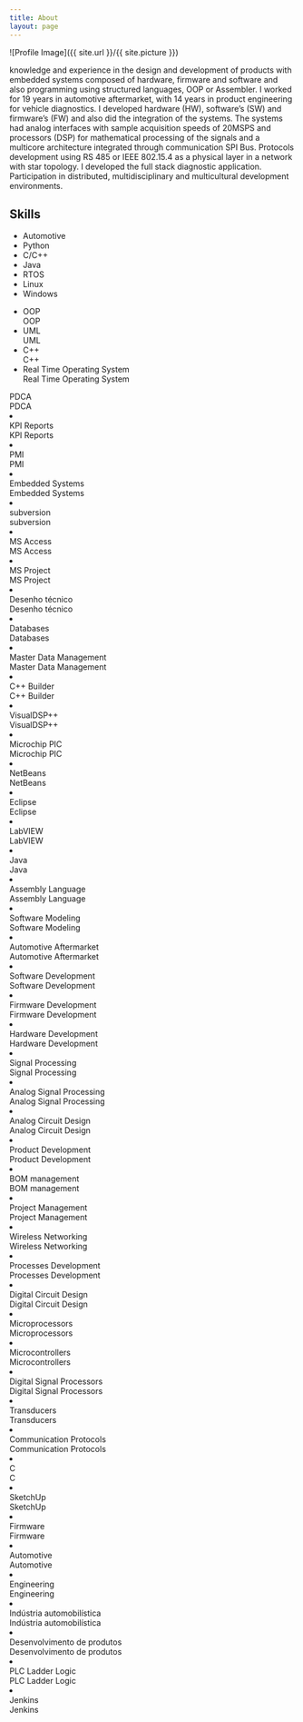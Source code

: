 ```yaml
---
title: About
layout: page
---
```

![Profile Image]({{ site.url }}/{{ site.picture }})

knowledge and experience in the design and development of products with embedded
systems composed of hardware, firmware and software and also programming using structured languages, OOP or
Assembler.
I worked for 19 years in automotive aftermarket, with 14 years in product engineering for vehicle diagnostics. I developed
hardware (HW), software’s (SW) and firmware’s (FW) and also did the integration of the systems.
The systems had analog interfaces with sample acquisition speeds of 20MSPS and processors (DSP) for mathematical
processing of the signals and a multicore architecture integrated through communication SPI Bus.
Protocols development using RS 485 or IEEE 802.15.4 as a physical layer in a network with star topology.
I developed the full stack diagnostic application. Participation in distributed, multidisciplinary
and multicultural development environments.


## Skills

* Automotive
* Python
* C/C++
* Java
* RTOS
* Linux
* Windows


<!---->
<ul id="ember4883" class="pv-featured-skills-list pv-profile-section__section-info section-info pv-featured-skills-list--no-highlights ember-view">  <li id="ember4891" class="pv-skill-entity--featured pb5 pv-skill-entity relative ember-view">

<div class="pv-skill-entity__header">
  <div class="tooltip-container">
  
  <div class="pv-skill-entity__pill-contents static-pill">
    <span class="pv-skill-entity__skill-name truncate Sans-15px-black-85%-semibold inline-block">OOP</span>
  </div>

  <div role="tooltip" id="pv-skill-entity-name-tooltip" class="tooltip">
    OOP
  </div>
</div>
<!----></div>

<!----></li>
  <li id="ember4905" class="pv-skill-entity--featured pb5 pv-skill-entity relative ember-view">

<div class="pv-skill-entity__header">
  <div class="tooltip-container">
  
  <div class="pv-skill-entity__pill-contents static-pill">
    <span class="pv-skill-entity__skill-name truncate Sans-15px-black-85%-semibold inline-block">UML</span>
  </div>

  <div role="tooltip" id="pv-skill-entity-name-tooltip" class="tooltip">
    UML
  </div>
</div>
<!----></div>

<!----></li>
  <li id="ember4909" class="pv-skill-entity--featured pb5 pv-skill-entity relative ember-view">

<div class="pv-skill-entity__header">
  <div class="tooltip-container">
  
  <div class="pv-skill-entity__pill-contents static-pill">
    <span class="pv-skill-entity__skill-name truncate Sans-15px-black-85%-semibold inline-block">C++</span>
  </div>

  <div role="tooltip" id="pv-skill-entity-name-tooltip" class="tooltip">
    C++
  </div>
</div>
<!----></div>

<!----></li>
  <li id="ember4913" class="pv-skill-entity--featured pb5 pv-skill-entity relative ember-view">

<div class="pv-skill-entity__header">
  <div class="tooltip-container">
  
  <div class="pv-skill-entity__pill-contents static-pill">
    <span class="pv-skill-entity__skill-name truncate Sans-15px-black-85%-semibold inline-block">Real Time Operating System</span>
  </div>

  <div role="tooltip" id="pv-skill-entity-name-tooltip" class="tooltip">
    Real Time Operating System
  </div>
</div>
<!----></div>

<!----></li>
</ul>


<div class="pv-skill-entity__header">
  <div class="tooltip-container">
  
  <div class="pv-skill-entity__pill-contents static-pill">
    <span class="pv-skill-entity__skill-name truncate Sans-15px-black-85%-semibold inline-block">PDCA</span>
  </div>

  <div role="tooltip" id="pv-skill-entity-name-tooltip" class="tooltip">
    PDCA
  </div>
</div>
<!----></div>

<!----></li>
  <li id="ember5163" class="pv-skill-entity--featured pb5 pv-skill-entity relative ember-view">

<div class="pv-skill-entity__header">
  <div class="tooltip-container">
  
  <div class="pv-skill-entity__pill-contents static-pill">
    <span class="pv-skill-entity__skill-name truncate Sans-15px-black-85%-semibold inline-block">KPI Reports</span>
  </div>

  <div role="tooltip" id="pv-skill-entity-name-tooltip" class="tooltip">
    KPI Reports
  </div>
</div>
<!----></div>

<!----></li>
  <li id="ember5167" class="pv-skill-entity--featured pb5 pv-skill-entity relative ember-view">

<div class="pv-skill-entity__header">
  <div class="tooltip-container">
  
  <div class="pv-skill-entity__pill-contents static-pill">
    <span class="pv-skill-entity__skill-name truncate Sans-15px-black-85%-semibold inline-block">PMI</span>
  </div>

  <div role="tooltip" id="pv-skill-entity-name-tooltip" class="tooltip">
    PMI
  </div>
</div>
<!----></div>

<!----></li>
  <li id="ember5171" class="pv-skill-entity--featured pb5 pv-skill-entity relative ember-view">

<div class="pv-skill-entity__header">
  <div class="tooltip-container">
  
  <div class="pv-skill-entity__pill-contents static-pill">
    <span class="pv-skill-entity__skill-name truncate Sans-15px-black-85%-semibold inline-block">Embedded Systems</span>
  </div>

  <div role="tooltip" id="pv-skill-entity-name-tooltip" class="tooltip">
    Embedded Systems
  </div>
</div>
<!----></div>

<!----></li>
  <li id="ember5175" class="pv-skill-entity--featured pb5 pv-skill-entity relative ember-view">

<div class="pv-skill-entity__header">
  <div class="tooltip-container">
  
  <div class="pv-skill-entity__pill-contents static-pill">
    <span class="pv-skill-entity__skill-name truncate Sans-15px-black-85%-semibold inline-block">subversion</span>
  </div>

  <div role="tooltip" id="pv-skill-entity-name-tooltip" class="tooltip">
    subversion
  </div>
</div>
<!----></div>

<!----></li>
  <li id="ember5179" class="pv-skill-entity--featured pb5 pv-skill-entity relative ember-view">

<div class="pv-skill-entity__header">
  <div class="tooltip-container">
  
  <div class="pv-skill-entity__pill-contents static-pill">
    <span class="pv-skill-entity__skill-name truncate Sans-15px-black-85%-semibold inline-block">MS Access</span>
  </div>

  <div role="tooltip" id="pv-skill-entity-name-tooltip" class="tooltip">
    MS Access
  </div>
</div>
<!----></div>

<!----></li>
  <li id="ember5183" class="pv-skill-entity--featured pb5 pv-skill-entity relative ember-view">

<div class="pv-skill-entity__header">
  <div class="tooltip-container">
  
  <div class="pv-skill-entity__pill-contents static-pill">
    <span class="pv-skill-entity__skill-name truncate Sans-15px-black-85%-semibold inline-block">MS Project</span>
  </div>

  <div role="tooltip" id="pv-skill-entity-name-tooltip" class="tooltip">
    MS Project
  </div>
</div>
<!----></div>

<!----></li>
  <li id="ember5187" class="pv-skill-entity--featured pb5 pv-skill-entity relative ember-view">

<div class="pv-skill-entity__header">
  <div class="tooltip-container">
  
  <div class="pv-skill-entity__pill-contents static-pill">
    <span class="pv-skill-entity__skill-name truncate Sans-15px-black-85%-semibold inline-block">Desenho técnico</span>
  </div>

  <div role="tooltip" id="pv-skill-entity-name-tooltip" class="tooltip">
    Desenho técnico
  </div>
</div>
<!----></div>

<!----></li>
  <li id="ember5191" class="pv-skill-entity--featured pb5 pv-skill-entity relative ember-view">

<div class="pv-skill-entity__header">
  <div class="tooltip-container">
  
  <div class="pv-skill-entity__pill-contents static-pill">
    <span class="pv-skill-entity__skill-name truncate Sans-15px-black-85%-semibold inline-block">Databases</span>
  </div>

  <div role="tooltip" id="pv-skill-entity-name-tooltip" class="tooltip">
    Databases
  </div>
</div>
<!----></div>

<!----></li>
  <li id="ember5195" class="pv-skill-entity--featured pb5 pv-skill-entity relative ember-view">

<div class="pv-skill-entity__header">
  <div class="tooltip-container">
  
  <div class="pv-skill-entity__pill-contents static-pill">
    <span class="pv-skill-entity__skill-name truncate Sans-15px-black-85%-semibold inline-block">Master Data Management</span>
  </div>

  <div role="tooltip" id="pv-skill-entity-name-tooltip" class="tooltip">
    Master Data Management
  </div>
</div>
<!----></div>

<!----></li>
  <li id="ember5199" class="pv-skill-entity--featured pb5 pv-skill-entity relative ember-view">

<div class="pv-skill-entity__header">
  <div class="tooltip-container">
  
  <div class="pv-skill-entity__pill-contents static-pill">
    <span class="pv-skill-entity__skill-name truncate Sans-15px-black-85%-semibold inline-block">C++ Builder</span>
  </div>

  <div role="tooltip" id="pv-skill-entity-name-tooltip" class="tooltip">
    C++ Builder
  </div>
</div>
<!----></div>

<!----></li>
  <li id="ember5203" class="pv-skill-entity--featured pb5 pv-skill-entity relative ember-view">

<div class="pv-skill-entity__header">
  <div class="tooltip-container">
  
  <div class="pv-skill-entity__pill-contents static-pill">
    <span class="pv-skill-entity__skill-name truncate Sans-15px-black-85%-semibold inline-block">VisualDSP++</span>
  </div>

  <div role="tooltip" id="pv-skill-entity-name-tooltip" class="tooltip">
    VisualDSP++
  </div>
</div>
<!----></div>

<!----></li>
  <li id="ember5207" class="pv-skill-entity--featured pb5 pv-skill-entity relative ember-view">

<div class="pv-skill-entity__header">
  <div class="tooltip-container">
  
  <div class="pv-skill-entity__pill-contents static-pill">
    <span class="pv-skill-entity__skill-name truncate Sans-15px-black-85%-semibold inline-block">Microchip PIC</span>
  </div>

  <div role="tooltip" id="pv-skill-entity-name-tooltip" class="tooltip">
    Microchip PIC
  </div>
</div>
<!----></div>

<!----></li>
  <li id="ember5211" class="pv-skill-entity--featured pb5 pv-skill-entity relative ember-view">

<div class="pv-skill-entity__header">
  <div class="tooltip-container">
  
  <div class="pv-skill-entity__pill-contents static-pill">
    <span class="pv-skill-entity__skill-name truncate Sans-15px-black-85%-semibold inline-block">NetBeans</span>
  </div>

  <div role="tooltip" id="pv-skill-entity-name-tooltip" class="tooltip">
    NetBeans
  </div>
</div>
<!----></div>

<!----></li>
  <li id="ember5215" class="pv-skill-entity--featured pb5 pv-skill-entity relative ember-view">

<div class="pv-skill-entity__header">
  <div class="tooltip-container">
  
  <div class="pv-skill-entity__pill-contents static-pill">
    <span class="pv-skill-entity__skill-name truncate Sans-15px-black-85%-semibold inline-block">Eclipse</span>
  </div>

  <div role="tooltip" id="pv-skill-entity-name-tooltip" class="tooltip">
    Eclipse
  </div>
</div>
<!----></div>

<!----></li>
  <li id="ember5219" class="pv-skill-entity--featured pb5 pv-skill-entity relative ember-view">

<div class="pv-skill-entity__header">
  <div class="tooltip-container">
  
  <div class="pv-skill-entity__pill-contents static-pill">
    <span class="pv-skill-entity__skill-name truncate Sans-15px-black-85%-semibold inline-block">LabVIEW</span>
  </div>

  <div role="tooltip" id="pv-skill-entity-name-tooltip" class="tooltip">
    LabVIEW
  </div>
</div>
<!----></div>

<!----></li>
  <li id="ember5223" class="pv-skill-entity--featured pb5 pv-skill-entity relative ember-view">

<div class="pv-skill-entity__header">
  <div class="tooltip-container">
  
  <div class="pv-skill-entity__pill-contents static-pill">
    <span class="pv-skill-entity__skill-name truncate Sans-15px-black-85%-semibold inline-block">Java</span>
  </div>

  <div role="tooltip" id="pv-skill-entity-name-tooltip" class="tooltip">
    Java
  </div>
</div>
<!----></div>

<!----></li>
  <li id="ember5227" class="pv-skill-entity--featured pb5 pv-skill-entity relative ember-view">

<div class="pv-skill-entity__header">
  <div class="tooltip-container">
  
  <div class="pv-skill-entity__pill-contents static-pill">
    <span class="pv-skill-entity__skill-name truncate Sans-15px-black-85%-semibold inline-block">Assembly Language</span>
  </div>

  <div role="tooltip" id="pv-skill-entity-name-tooltip" class="tooltip">
    Assembly Language
  </div>
</div>
<!----></div>

<!----></li>
  <li id="ember5231" class="pv-skill-entity--featured pb5 pv-skill-entity relative ember-view">

<div class="pv-skill-entity__header">
  <div class="tooltip-container">
  
  <div class="pv-skill-entity__pill-contents static-pill">
    <span class="pv-skill-entity__skill-name truncate Sans-15px-black-85%-semibold inline-block">Software Modeling</span>
  </div>

  <div role="tooltip" id="pv-skill-entity-name-tooltip" class="tooltip">
    Software Modeling
  </div>
</div>
<!----></div>

<!----></li>
  <li id="ember5235" class="pv-skill-entity--featured pb5 pv-skill-entity relative ember-view">

<div class="pv-skill-entity__header">
  <div class="tooltip-container">
  
  <div class="pv-skill-entity__pill-contents static-pill">
    <span class="pv-skill-entity__skill-name truncate Sans-15px-black-85%-semibold inline-block">Automotive Aftermarket</span>
  </div>

  <div role="tooltip" id="pv-skill-entity-name-tooltip" class="tooltip">
    Automotive Aftermarket
  </div>
</div>
<!----></div>

<!----></li>
  <li id="ember5239" class="pv-skill-entity--featured pb5 pv-skill-entity relative ember-view">

<div class="pv-skill-entity__header">
  <div class="tooltip-container">
  
  <div class="pv-skill-entity__pill-contents static-pill">
    <span class="pv-skill-entity__skill-name truncate Sans-15px-black-85%-semibold inline-block">Software Development</span>
  </div>

  <div role="tooltip" id="pv-skill-entity-name-tooltip" class="tooltip">
    Software Development
  </div>
</div>
<!----></div>

<!----></li>
  <li id="ember5243" class="pv-skill-entity--featured pb5 pv-skill-entity relative ember-view">

<div class="pv-skill-entity__header">
  <div class="tooltip-container">
  
  <div class="pv-skill-entity__pill-contents static-pill">
    <span class="pv-skill-entity__skill-name truncate Sans-15px-black-85%-semibold inline-block">Firmware Development</span>
  </div>

  <div role="tooltip" id="pv-skill-entity-name-tooltip" class="tooltip">
    Firmware Development
  </div>
</div>
<!----></div>

<!----></li>
  <li id="ember5247" class="pv-skill-entity--featured pb5 pv-skill-entity relative ember-view">

<div class="pv-skill-entity__header">
  <div class="tooltip-container">
  
  <div class="pv-skill-entity__pill-contents static-pill">
    <span class="pv-skill-entity__skill-name truncate Sans-15px-black-85%-semibold inline-block">Hardware Development</span>
  </div>

  <div role="tooltip" id="pv-skill-entity-name-tooltip" class="tooltip">
    Hardware Development
  </div>
</div>
<!----></div>

<!----></li>
  <li id="ember5251" class="pv-skill-entity--featured pb5 pv-skill-entity relative ember-view">

<div class="pv-skill-entity__header">
  <div class="tooltip-container">
  
  <div class="pv-skill-entity__pill-contents static-pill">
    <span class="pv-skill-entity__skill-name truncate Sans-15px-black-85%-semibold inline-block">Signal Processing</span>
  </div>

  <div role="tooltip" id="pv-skill-entity-name-tooltip" class="tooltip">
    Signal Processing
  </div>
</div>
<!----></div>

<!----></li>
  <li id="ember5255" class="pv-skill-entity--featured pb5 pv-skill-entity relative ember-view">

<div class="pv-skill-entity__header">
  <div class="tooltip-container">
  
  <div class="pv-skill-entity__pill-contents static-pill">
    <span class="pv-skill-entity__skill-name truncate Sans-15px-black-85%-semibold inline-block">Analog Signal Processing</span>
  </div>

  <div role="tooltip" id="pv-skill-entity-name-tooltip" class="tooltip">
    Analog Signal Processing
  </div>
</div>
<!----></div>

<!----></li>
  <li id="ember5259" class="pv-skill-entity--featured pb5 pv-skill-entity relative ember-view">

<div class="pv-skill-entity__header">
  <div class="tooltip-container">
  
  <div class="pv-skill-entity__pill-contents static-pill">
    <span class="pv-skill-entity__skill-name truncate Sans-15px-black-85%-semibold inline-block">Analog Circuit Design</span>
  </div>

  <div role="tooltip" id="pv-skill-entity-name-tooltip" class="tooltip">
    Analog Circuit Design
  </div>
</div>
<!----></div>

<!----></li>
  <li id="ember5263" class="pv-skill-entity--featured pb5 pv-skill-entity relative ember-view">

<div class="pv-skill-entity__header">
  <div class="tooltip-container">
  
  <div class="pv-skill-entity__pill-contents static-pill">
    <span class="pv-skill-entity__skill-name truncate Sans-15px-black-85%-semibold inline-block">Product Development</span>
  </div>

  <div role="tooltip" id="pv-skill-entity-name-tooltip" class="tooltip">
    Product Development
  </div>
</div>
<!----></div>

<!----></li>
  <li id="ember5267" class="pv-skill-entity--featured pb5 pv-skill-entity relative ember-view">

<div class="pv-skill-entity__header">
  <div class="tooltip-container">
  
  <div class="pv-skill-entity__pill-contents static-pill">
    <span class="pv-skill-entity__skill-name truncate Sans-15px-black-85%-semibold inline-block">BOM management</span>
  </div>

  <div role="tooltip" id="pv-skill-entity-name-tooltip" class="tooltip">
    BOM management
  </div>
</div>
<!----></div>

<!----></li>
  <li id="ember5271" class="pv-skill-entity--featured pb5 pv-skill-entity relative ember-view">

<div class="pv-skill-entity__header">
  <div class="tooltip-container">
  
  <div class="pv-skill-entity__pill-contents static-pill">
    <span class="pv-skill-entity__skill-name truncate Sans-15px-black-85%-semibold inline-block">Project Management</span>
  </div>

  <div role="tooltip" id="pv-skill-entity-name-tooltip" class="tooltip">
    Project Management
  </div>
</div>
<!----></div>

<!----></li>
  <li id="ember5275" class="pv-skill-entity--featured pb5 pv-skill-entity relative ember-view">

<div class="pv-skill-entity__header">
  <div class="tooltip-container">
  
  <div class="pv-skill-entity__pill-contents static-pill">
    <span class="pv-skill-entity__skill-name truncate Sans-15px-black-85%-semibold inline-block">Wireless Networking</span>
  </div>

  <div role="tooltip" id="pv-skill-entity-name-tooltip" class="tooltip">
    Wireless Networking
  </div>
</div>
<!----></div>

<!----></li>
  <li id="ember5279" class="pv-skill-entity--featured pb5 pv-skill-entity relative ember-view">

<div class="pv-skill-entity__header">
  <div class="tooltip-container">
  
  <div class="pv-skill-entity__pill-contents static-pill">
    <span class="pv-skill-entity__skill-name truncate Sans-15px-black-85%-semibold inline-block">Processes Development</span>
  </div>

  <div role="tooltip" id="pv-skill-entity-name-tooltip" class="tooltip">
    Processes Development
  </div>
</div>
<!----></div>

<!----></li>
  <li id="ember5283" class="pv-skill-entity--featured pb5 pv-skill-entity relative ember-view">

<div class="pv-skill-entity__header">
  <div class="tooltip-container">
  
  <div class="pv-skill-entity__pill-contents static-pill">
    <span class="pv-skill-entity__skill-name truncate Sans-15px-black-85%-semibold inline-block">Digital Circuit Design</span>
  </div>

  <div role="tooltip" id="pv-skill-entity-name-tooltip" class="tooltip">
    Digital Circuit Design
  </div>
</div>
<!----></div>

<!----></li>
  <li id="ember5287" class="pv-skill-entity--featured pb5 pv-skill-entity relative ember-view">

<div class="pv-skill-entity__header">
  <div class="tooltip-container">
  
  <div class="pv-skill-entity__pill-contents static-pill">
    <span class="pv-skill-entity__skill-name truncate Sans-15px-black-85%-semibold inline-block">Microprocessors</span>
  </div>

  <div role="tooltip" id="pv-skill-entity-name-tooltip" class="tooltip">
    Microprocessors
  </div>
</div>
<!----></div>

<!----></li>
  <li id="ember5291" class="pv-skill-entity--featured pb5 pv-skill-entity relative ember-view">

<div class="pv-skill-entity__header">
  <div class="tooltip-container">
  
  <div class="pv-skill-entity__pill-contents static-pill">
    <span class="pv-skill-entity__skill-name truncate Sans-15px-black-85%-semibold inline-block">Microcontrollers</span>
  </div>

  <div role="tooltip" id="pv-skill-entity-name-tooltip" class="tooltip">
    Microcontrollers
  </div>
</div>
<!----></div>

<!----></li>
  <li id="ember5295" class="pv-skill-entity--featured pb5 pv-skill-entity relative ember-view">

<div class="pv-skill-entity__header">
  <div class="tooltip-container">
  
  <div class="pv-skill-entity__pill-contents static-pill">
    <span class="pv-skill-entity__skill-name truncate Sans-15px-black-85%-semibold inline-block">Digital Signal Processors</span>
  </div>

  <div role="tooltip" id="pv-skill-entity-name-tooltip" class="tooltip">
    Digital Signal Processors
  </div>
</div>
<!----></div>

<!----></li>
  <li id="ember5299" class="pv-skill-entity--featured pb5 pv-skill-entity relative ember-view">

<div class="pv-skill-entity__header">
  <div class="tooltip-container">
  
  <div class="pv-skill-entity__pill-contents static-pill">
    <span class="pv-skill-entity__skill-name truncate Sans-15px-black-85%-semibold inline-block">Transducers</span>
  </div>

  <div role="tooltip" id="pv-skill-entity-name-tooltip" class="tooltip">
    Transducers
  </div>
</div>
<!----></div>

<!----></li>
  <li id="ember5303" class="pv-skill-entity--featured pb5 pv-skill-entity relative ember-view">

<div class="pv-skill-entity__header">
  <div class="tooltip-container">
  
  <div class="pv-skill-entity__pill-contents static-pill">
    <span class="pv-skill-entity__skill-name truncate Sans-15px-black-85%-semibold inline-block">Communication Protocols</span>
  </div>

  <div role="tooltip" id="pv-skill-entity-name-tooltip" class="tooltip">
    Communication Protocols
  </div>
</div>
<!----></div>

<!----></li>
  <li id="ember5307" class="pv-skill-entity--featured pb5 pv-skill-entity relative ember-view">

<div class="pv-skill-entity__header">
  <div class="tooltip-container">
  
  <div class="pv-skill-entity__pill-contents static-pill">
    <span class="pv-skill-entity__skill-name truncate Sans-15px-black-85%-semibold inline-block">C</span>
  </div>

  <div role="tooltip" id="pv-skill-entity-name-tooltip" class="tooltip">
    C
  </div>
</div>
<!----></div>

<!----></li>
  <li id="ember5311" class="pv-skill-entity--featured pb5 pv-skill-entity relative ember-view">

<div class="pv-skill-entity__header">
  <div class="tooltip-container">
  
  <div class="pv-skill-entity__pill-contents static-pill">
    <span class="pv-skill-entity__skill-name truncate Sans-15px-black-85%-semibold inline-block">SketchUp</span>
  </div>

  <div role="tooltip" id="pv-skill-entity-name-tooltip" class="tooltip">
    SketchUp
  </div>
</div>
<!----></div>

<!----></li>
  <li id="ember5315" class="pv-skill-entity--featured pb5 pv-skill-entity relative ember-view">

<div class="pv-skill-entity__header">
  <div class="tooltip-container">
  
  <div class="pv-skill-entity__pill-contents static-pill">
    <span class="pv-skill-entity__skill-name truncate Sans-15px-black-85%-semibold inline-block">Firmware</span>
  </div>

  <div role="tooltip" id="pv-skill-entity-name-tooltip" class="tooltip">
    Firmware
  </div>
</div>
<!----></div>

<!----></li>
  <li id="ember5319" class="pv-skill-entity--featured pb5 pv-skill-entity relative ember-view">

<div class="pv-skill-entity__header">
  <div class="tooltip-container">
  
  <div class="pv-skill-entity__pill-contents static-pill">
    <span class="pv-skill-entity__skill-name truncate Sans-15px-black-85%-semibold inline-block">Automotive</span>
  </div>

  <div role="tooltip" id="pv-skill-entity-name-tooltip" class="tooltip">
    Automotive
  </div>
</div>
<!----></div>

<!----></li>
  <li id="ember5323" class="pv-skill-entity--featured pb5 pv-skill-entity relative ember-view">

<div class="pv-skill-entity__header">
  <div class="tooltip-container">
  
  <div class="pv-skill-entity__pill-contents static-pill">
    <span class="pv-skill-entity__skill-name truncate Sans-15px-black-85%-semibold inline-block">Engineering</span>
  </div>

  <div role="tooltip" id="pv-skill-entity-name-tooltip" class="tooltip">
    Engineering
  </div>
</div>
<!----></div>

<!----></li>
  <li id="ember5327" class="pv-skill-entity--featured pb5 pv-skill-entity relative ember-view">

<div class="pv-skill-entity__header">
  <div class="tooltip-container">
  
  <div class="pv-skill-entity__pill-contents static-pill">
    <span class="pv-skill-entity__skill-name truncate Sans-15px-black-85%-semibold inline-block">Indústria automobilística</span>
  </div>

  <div role="tooltip" id="pv-skill-entity-name-tooltip" class="tooltip">
    Indústria automobilística
  </div>
</div>
<!----></div>

<!----></li>
  <li id="ember5331" class="pv-skill-entity--featured pb5 pv-skill-entity relative ember-view">

<div class="pv-skill-entity__header">
  <div class="tooltip-container">
  
  <div class="pv-skill-entity__pill-contents static-pill">
    <span class="pv-skill-entity__skill-name truncate Sans-15px-black-85%-semibold inline-block">Desenvolvimento de produtos</span>
  </div>

  <div role="tooltip" id="pv-skill-entity-name-tooltip" class="tooltip">
    Desenvolvimento de produtos
  </div>
</div>
<!----></div>

<!----></li>
  <li id="ember5335" class="pv-skill-entity--featured pb5 pv-skill-entity relative ember-view">

<div class="pv-skill-entity__header">
  <div class="tooltip-container">
  
  <div class="pv-skill-entity__pill-contents static-pill">
    <span class="pv-skill-entity__skill-name truncate Sans-15px-black-85%-semibold inline-block">PLC Ladder Logic</span>
  </div>

  <div role="tooltip" id="pv-skill-entity-name-tooltip" class="tooltip">
    PLC Ladder Logic
  </div>
</div>
<!----></div>

<!----></li>
  <li id="ember5339" class="pv-skill-entity--featured pb5 pv-skill-entity relative ember-view">

<div class="pv-skill-entity__header">
  <div class="tooltip-container">
  
  <div class="pv-skill-entity__pill-contents static-pill">
    <span class="pv-skill-entity__skill-name truncate Sans-15px-black-85%-semibold inline-block">Jenkins</span>
  </div>

  <div role="tooltip" id="pv-skill-entity-name-tooltip" class="tooltip">
    Jenkins
  </div>
</div>
